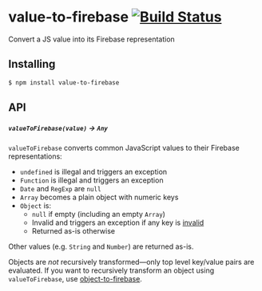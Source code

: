 # value-to-firebase [![Build Status](https://travis-ci.org/bendrucker/value-to-firebase.svg?branch=master)](https://travis-ci.org/bendrucker/value-to-firebase)
Convert a JS value into its Firebase representation

## Installing

```sh
$ npm install value-to-firebase
```

## API

##### `valueToFirebase(value)` -> `Any`

`valueToFirebase` converts common JavaScript values to their Firebase representations:

* `undefined` is illegal and triggers an exception
* `Function` is illegal and triggers an exception
* `Date` and `RegExp` are `null`
* `Array` becomes a plain object with numeric keys
* `Object` is:
  * `null` if empty (including an empty `Array`)
  * Invalid and triggers an exception if any key is [invalid](https://github.com/bendrucker/firebase-validate-key)
  * Returned as-is otherwise

Other values (e.g. `String` and `Number`) are returned as-is. 

Objects are *not* recursively transformed—only top level key/value pairs are evaluated. If you want to recursively transform an object using `valueToFirebase`, use [object-to-firebase](https://github.com/bendrucker/object-to-firebase). 

